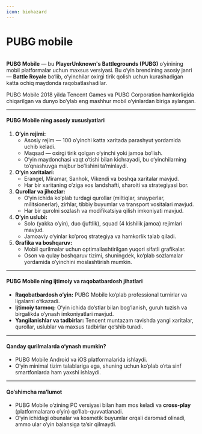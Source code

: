 ```yaml
---
icon: biohazard
---
```


# PUBG mobile

<figure><img src="https://overclockers.ru/st/legacy/blog/361949/137100_O.jpg" alt=""><figcaption></figcaption></figure>

**PUBG Mobile** — bu **PlayerUnknown's Battlegrounds (PUBG)** o‘yinining mobil platformalar uchun maxsus versiyasi. Bu o‘yin brendining asosiy janri — **Battle Royale** bo‘lib, o‘yinchilar oxirgi tirik qolish uchun kurashadigan katta ochiq maydonda raqobatlashadilar.

PUBG Mobile 2018 yilda Tencent Games va PUBG Corporation hamkorligida chiqarilgan va dunyo bo‘ylab eng mashhur mobil o‘yinlardan biriga aylangan.

***

#### PUBG Mobile ning asosiy xususiyatlari

1. **O‘yin rejimi:**
   * Asosiy rejim — 100 o‘yinchi katta xaritada parashyut yordamida uchib keladi.
   * Maqsad — oxirgi tirik qolgan o‘yinchi yoki jamoa bo‘lish.
   * O‘yin maydonchasi vaqt o‘tishi bilan kichrayadi, bu o‘yinchilarning to‘qnashuvga majbur bo‘lishini ta’minlaydi.
2. **O‘yin xaritalari:**
   * Erangel, Miramar, Sanhok, Vikendi va boshqa xaritalar mavjud.
   * Har bir xaritaning o‘ziga xos landshafti, sharoiti va strategiyasi bor.
3. **Qurollar va jihozlar:**
   * O‘yin ichida ko‘plab turdagi qurollar (miltiqlar, snayperlar, militsionerlar), zirhlar, tibbiy buyumlar va transport vositalari mavjud.
   * Har bir qurolni sozlash va modifikatsiya qilish imkoniyati mavjud.
4. **O‘yin uslubi:**
   * Solo (yakka o‘yin), duo (juftlik), squad (4 kishilik jamoa) rejimlari mavjud.
   * Jamoaviy o‘yinlar ko‘proq strategiya va hamkorlik talab qiladi.
5. **Grafika va boshqaruv:**
   * Mobil qurilmalar uchun optimallashtirilgan yuqori sifatli grafikalar.
   * Oson va qulay boshqaruv tizimi, shuningdek, ko‘plab sozlamalar yordamida o‘yinchini moslashtirish mumkin.

***

#### PUBG Mobile ning ijtimoiy va raqobatbardosh jihatlari

* **Raqobatbardosh o‘yin:** PUBG Mobile ko‘plab professional turnirlar va ligalarni o‘tkazadi.
* **Ijtimoiy tarmoq:** O‘yin ichida do‘stlar bilan bog‘lanish, guruh tuzish va birgalikda o‘ynash imkoniyatlari mavjud.
* **Yangilanishlar va tadbirlar:** Tencent muntazam ravishda yangi xaritalar, qurollar, uslublar va maxsus tadbirlar qo‘shib turadi.

***

#### Qanday qurilmalarda o‘ynash mumkin?

* PUBG Mobile Android va iOS platformalarida ishlaydi.
* O‘yin minimal tizim talablariga ega, shuning uchun ko‘plab o‘rta sinf smartfonlarda ham yaxshi ishlaydi.

***

#### Qo‘shimcha ma’lumot

* PUBG Mobile o‘zining PC versiyasi bilan ham mos keladi va **cross-play** (platformalararo o‘yin) qo‘llab-quvvatlanadi.
* O‘yin ichidagi obunalar va kosmetik buyumlar orqali daromad olinadi, ammo ular o‘yin balansiga ta’sir qilmaydi.
